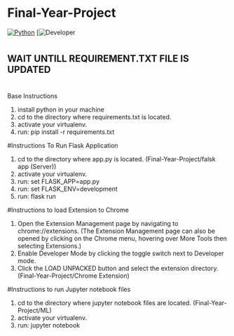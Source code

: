 # Final-Year-Project

[![Python](https://img.shields.io/badge/python-3.7-blue.svg)](https://badge.fury.io/py/nyoka)
[![Developer]("Chiragasourabh")


# ############################################
## WAIT UNTILL REQUIREMENT.TXT FILE IS UPDATED
# ############################################
Base Instructions

1. install python in your machine
2. cd to the directory where requirements.txt is located.
3. activate your virtualenv.
4. run: pip install -r requirements.txt


#Instructions To Run Flask Application

1. cd to the directory where app.py is located. (Final-Year-Project/falsk app (Server)\)
2. activate your virtualenv.
3. run: set FLASK_APP=app.py
4. run: set FLASK_ENV=development
5. run: flask run

#Instructions to load Extension to Chrome

1. Open the Extension Management page by navigating to chrome://extensions.
    (The Extension Management page can also be opened by clicking on the Chrome menu, hovering over More Tools then selecting Extensions.)
2. Enable Developer Mode by clicking the toggle switch next to Developer mode.
3. Click the LOAD UNPACKED button and select the extension directory. (Final-Year-Project/Chrome Extension)

#Instructions to run Jupyter notebook files

1. cd to the directory where jupyter notebook files are located. (Final-Year-Project/ML)
2. activate your virtualenv.
3. run: jupyter notebook
